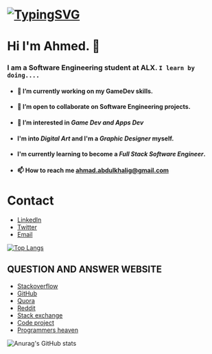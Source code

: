 # [![TypingSVG](https://readme-typing-svg.demolab.com?lines=Hello!+Welcome+To+My+Profile.;My+Name+Is+Ahmed+Amir.;I+Am+Passionate+About+GameDev;I+Learn+By+Doing)](https://git.io/typing-svg)
# Hi I'm Ahmed. 👋

### I am a Software Engineering student at ALX. `I learn by doing....`

- #### 🔭 I’m currently working on my GameDev skills.
- #### 👯 I’m open to collaborate on Software Engineering projects.
- #### 👀 I’m interested in _Game Dev and Apps Dev_
- #### I'm  into _Digital Art_ and I'm a _Graphic Designer_ myself.
- #### I'm currently learning to become a **_Full Stack Software Engineer_**.
- #### 📫 How to reach me ahmad.abdulkhalig@gmail.com

# Contact 
* [LinkedIn](https://www.linkedin.com/in/ahmed-abbas-68a77bbb/)
* [Twitter](https://twitter.com/prince_hermit)
* [Email](mailto:ahmad.abdulkhalig@gmail.com)

[![Top Langs](https://github-readme-stats.vercel.app/api/top-langs/?username=ahmedamirabbas&layout=compact)](https://github.com/ahmedamirabbas/github-readme-stats)

## QUESTION AND ANSWER WEBSITE 
* [Stackoverflow](https://Stackoverflow.com/)
* [GitHub](https://github.com/)
* [Quora](https://quora.com/)
* [Reddit](https://reddit.com/)
* [Stack exchange](https://Stackexchange.com/)
* [Code project](https://codeproject.com/)
* [Programmers heaven](https://programmersheaven.com/)

![Anurag's GitHub stats](https://github-readme-stats.vercel.app/api?username=ahmedamirabbas&show_icons=true&theme=radical)


<!---
amedo579/amedo579 is a ✨ special ✨ repository because its `README.md` (this file) appears on your GitHub profile.
You can click the Preview link to take a look at your changes.
--->
